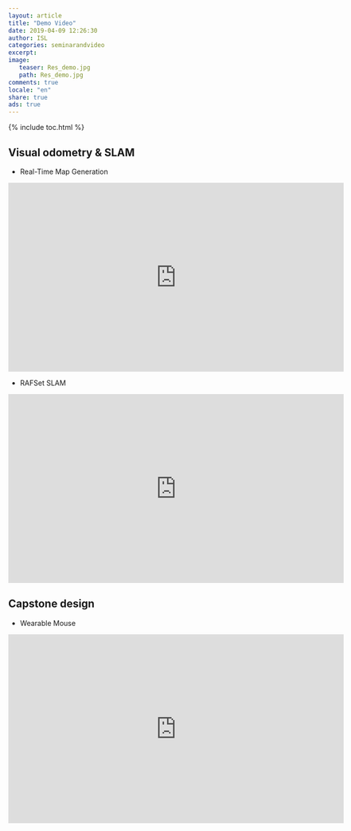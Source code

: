 ```yaml
---
layout: article
title: "Demo Video"
date: 2019-04-09 12:26:30
author: ISL
categories: seminarandvideo
excerpt: 
image:
   teaser: Res_demo.jpg
   path: Res_demo.jpg
comments: true
locale: "en"
share: true
ads: true
--- 
```


{% include toc.html %}

## Visual odometry & SLAM  
* Real-Time Map Generation  
<iframe width="674" height="379" src="https://www.youtube.com/embed/xVG9mF9TlnQ" frameborder="0" allow="accelerometer; autoplay; encrypted-media; gyroscope; picture-in-picture" allowfullscreen></iframe>

* RAFSet SLAM  
<iframe width="674" height="379" src="https://www.youtube.com/embed/MzVmTav1WL8" frameborder="0" allow="accelerometer; autoplay; encrypted-media; gyroscope; picture-in-picture" allowfullscreen></iframe>  
  
## Capstone design  
 * Wearable Mouse  
<iframe width="674" height="379" src="https://www.youtube.com/embed/jCywcxb0QfE" frameborder="0" allow="accelerometer; autoplay; encrypted-media; gyroscope; picture-in-picture" allowfullscreen></iframe>